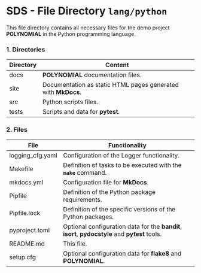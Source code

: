 # SDS - File Directory **`lang/python`**

This file directory contains all necessary files for the demo project **POLYNOMIAL** in the Python programming language.

### 1. Directories

| Directory         | Content                                                       |
|-------------------|---------------------------------------------------------------|
| docs              | **POLYNOMIAL** documentation files.                           |
| site              | Documentation as static HTML pages generated with **MkDocs**. |
| src               | Python scripts files.                                         |
| tests             | Scripts and data for **pytest**.                              |

### 2. Files

| File              | Functionality                                                                                   |
|-------------------|-------------------------------------------------------------------------------------------------|
| logging_cfg.yaml  | Configuration of the Logger functionality.                                                      |
| Makefile          | Definition of tasks to be executed with the **`make`** command.                                 |
| mkdocs.yml        | Configuration file for **MkDocs**.                                                              |
| Pipfile           | Definition of the Python package requirements.                                                  |
| Pipfile.lock      | Definition of the specific versions of the Python packages.                                     |
| pyproject.toml    | Optional configuration data for the **bandit**, **isort**, **pydocstyle** and **pytest** tools. |
| README.md         | This file.                                                                                      |
| setup.cfg         | Optional configuration data for **flake8** and **POLYNOMIAL**.                                 |
